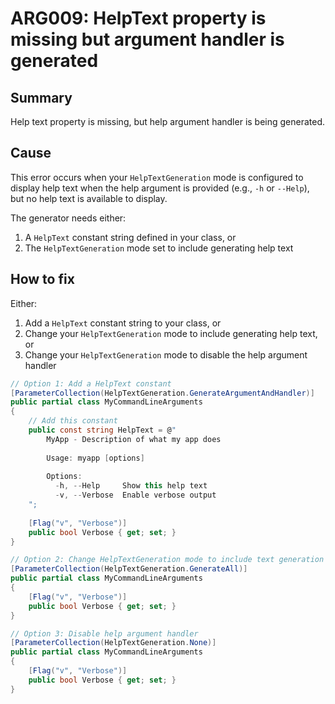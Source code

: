 # ARG009: HelpText property is missing but argument handler is generated

## Summary
Help text property is missing, but help argument handler is being generated.

## Cause
This error occurs when your `HelpTextGeneration` mode is configured to display help text when the help argument is provided (e.g., `-h` or `--Help`), but no help text is available to display.

The generator needs either:
1. A `HelpText` constant string defined in your class, or
2. The `HelpTextGeneration` mode set to include generating help text

## How to fix
Either:
1. Add a `HelpText` constant string to your class, or
2. Change your `HelpTextGeneration` mode to include generating help text, or
3. Change your `HelpTextGeneration` mode to disable the help argument handler

```csharp
// Option 1: Add a HelpText constant
[ParameterCollection(HelpTextGeneration.GenerateArgumentAndHandler)]
public partial class MyCommandLineArguments
{
    // Add this constant
    public const string HelpText = @"
        MyApp - Description of what my app does
        
        Usage: myapp [options]
        
        Options:
          -h, --Help     Show this help text
          -v, --Verbose  Enable verbose output
    ";
    
    [Flag("v", "Verbose")]
    public bool Verbose { get; set; }
}

// Option 2: Change HelpTextGeneration mode to include text generation
[ParameterCollection(HelpTextGeneration.GenerateAll)]
public partial class MyCommandLineArguments
{
    [Flag("v", "Verbose")]
    public bool Verbose { get; set; }
}

// Option 3: Disable help argument handler
[ParameterCollection(HelpTextGeneration.None)]
public partial class MyCommandLineArguments
{
    [Flag("v", "Verbose")]
    public bool Verbose { get; set; }
}
```